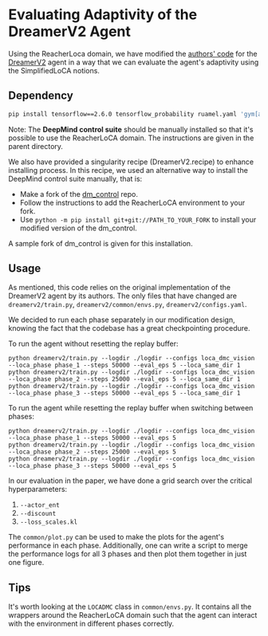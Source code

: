 # Evaluating Adaptivity of the DreamerV2 Agent

Using the ReacherLoca domain, we have modified the 
[authors' code]() for the
[DreamerV2](https://arxiv.org/abs/2010.02193) agent in a way that we can 
evaluate the agent's adaptivity using the SimplifiedLoCA notions.

## Dependency

```sh
pip install tensorflow==2.6.0 tensorflow_probability ruamel.yaml 'gym[atari]'
```
Note:
The **DeepMind control suite** should be manually installed so that it's possible to use the ReacherLoCA domain. The instructions are given in the parent directory.

We also have provided a singularity recipe (DreamerV2.recipe) to enhance installing process. 
In this recipe, we used an alternative way to install the DeepMind control suite manually, that is:

- Make a fork of the [dm_control](https://github.com/deepmind/dm_control) repo.
- Follow the instructions to add the ReacherLoCA environment to your fork. 
- Use `python -m pip install git+git://PATH_TO_YOUR_FORK` to install your modified version of the dm_control.

A sample fork of dm_control is given for this installation.

## Usage

As mentioned, this code relies on the original implementation of the DreamerV2 agent by its authors. 
The only files that have changed are `dreamerv2/train.py`, `dreamerv2/common/envs.py`, `dreamerv2/configs.yaml`. 

We decided to run each phase separately in our modification design, 
knowing the fact that the codebase has a great checkpointing procedure.

To run the agent without resetting the replay buffer:
```angular2html
python dreamerv2/train.py --logdir ./logdir --configs loca_dmc_vision --loca_phase phase_1 --steps 50000 --eval_eps 5 --loca_same_dir 1
python dreamerv2/train.py --logdir ./logdir --configs loca_dmc_vision --loca_phase phase_2 --steps 25000 --eval_eps 5 --loca_same_dir 1 
python dreamerv2/train.py --logdir ./logdir --configs loca_dmc_vision --loca_phase phase_3 --steps 50000 --eval_eps 5 --loca_same_dir 1
```

To run the agent while resetting the replay buffer when switching between phases:
```angular2html
python dreamerv2/train.py --logdir ./logdir --configs loca_dmc_vision --loca_phase phase_1 --steps 50000 --eval_eps 5
python dreamerv2/train.py --logdir ./logdir --configs loca_dmc_vision --loca_phase phase_2 --steps 25000 --eval_eps 5 
python dreamerv2/train.py --logdir ./logdir --configs loca_dmc_vision --loca_phase phase_3 --steps 50000 --eval_eps 5
```
In our evaluation in the paper, we have done a grid search over the critical hyperparameters: 
1) `--actor_ent`
2) `--discount`
3) `--loss_scales.kl`

The `common/plot.py` can be used to make the plots for the agent's performance in each phase. 
Additionally, one can write a script to merge the performance logs for all 3 phases and then 
plot them together in just one figure.

## Tips

It's worth looking at the `LOCADMC` class in `common/envs.py`. It contains all the wrappers around 
the ReacherLoCA domain such that the agent can interact with the environment in different phases correctly.